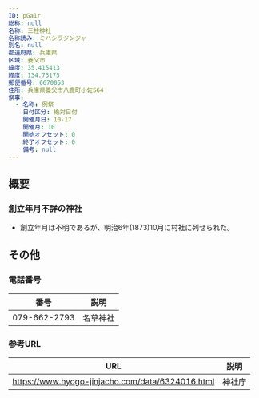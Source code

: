 ```yaml
---
ID: pGa1r
総称: null
名称: 三柱神社
名称読み: ミハシラジンジャ
別名: null
都道府県: 兵庫県
区域: 養父市
緯度: 35.415413
経度: 134.73175
郵便番号: 6670053
住所: 兵庫県養父市八鹿町小佐564
祭事:
  - 名称: 例祭
    日付区分: 絶対日付
    開催月日: 10-17
    開催月: 10
    開始オフセット: 0
    終了オフセット: 0
    備考: null
---
```


## 概要

### 創立年月不詳の神社

- 創立年月は不明であるが、明治6年(1873)10月に村社に列せられた。

## その他

### 電話番号

| 番号         | 説明     |
| ------------ | -------- |
| 079-662-2793 | 名草神社 |

### 参考URL

| URL                                              | 説明   |
| ------------------------------------------------ | ------ |
| https://www.hyogo-jinjacho.com/data/6324016.html | 神社庁 |
